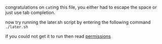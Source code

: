 congratulations on `cat`ing this file, you either had to escape the space or
just use tab completion.

now try running the later.sh script by entering the following command
`./later.sh`

if you could not get it to run then read [permissions](../../permissions.md)
